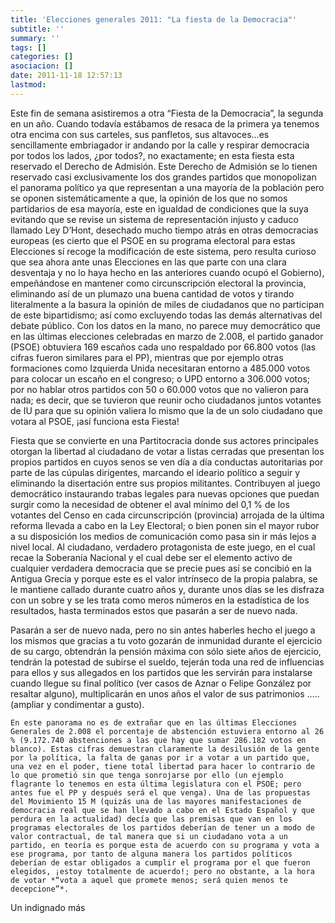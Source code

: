 ```yaml
---
title: 'Elecciones generales 2011: "La fiesta de la Democracia"'
subtitle: ''
summary: ''
tags: []
categories: []
asociacion: []
date: 2011-11-18 12:57:13
lastmod:
---
```


Este fin de semana asistiremos a otra “Fiesta de la Democracia”, la segunda en un año. Cuando todavía estábamos de resaca de la primera ya tenemos otra encima con sus carteles, sus panfletos, sus altavoces…es sencillamente embriagador ir andando por la calle y respirar democracia por todos los lados, ¿por todos?, no exactamente; en esta fiesta esta reservado el Derecho de Admisión. Este Derecho de Admisión se lo tienen reservado casi exclusivamente los dos grandes partidos que monopolizan el panorama político ya que representan a una mayoría de la población pero se oponen sistemáticamente a que, la opinión de los que no somos partidarios de esa mayoría, este en igualdad de condiciones que la suya evitando que se revise un sistema de representación injusto y caduco llamado Ley D’Hont, desechado mucho tiempo atrás en otras democracias europeas (es cierto que el PSOE en su programa electoral para estas Elecciones sí recoge la modificación de este sistema, pero resulta curioso que sea ahora ante unas Elecciones en las que parte con una clara desventaja y no lo haya hecho en las anteriores cuando ocupó el Gobierno), empeñándose en mantener como circunscripción electoral la provincia, eliminando así  de un plumazo una buena cantidad de votos y tirando literalmente a la basura la opinión de miles de ciudadanos que no participan de este bipartidismo; así como excluyendo todas las demás alternativas del debate público. Con los datos en la mano, no parece muy democrático que en las últimas elecciones celebradas en marzo de 2.008, el partido ganador (PSOE) obtuviera 169 escaños cada uno respaldado por 66.800 votos (las cifras fueron similares para el PP), mientras que por ejemplo otras formaciones como Izquierda Unida necesitaran entorno a 485.000 votos para colocar un escaño en el congreso; o UPD entorno a 306.000 votos; por no hablar otros partidos con 50 o 60.000 votos que no valieron para nada; es decir, que se tuvieron que reunir ocho ciudadanos juntos votantes de IU para que su opinión valiera lo mismo que la de un solo ciudadano que votara al PSOE, ¡así funciona esta Fiesta!

Fiesta que se convierte en una Partitocracia donde sus actores principales otorgan la libertad al ciudadano de votar a listas cerradas que presentan los propios partidos en cuyos senos se ven día a día conductas autoritarias por parte de las cúpulas dirigentes, marcando el ideario político a seguir y eliminando la disertación entre sus propios militantes. Contribuyen al juego democrático instaurando trabas legales para nuevas opciones que puedan surgir como la necesidad de obtener el aval mínimo del 0,1 % de los votantes del Censo en cada circunscripción (provincia) arrojada de la última reforma llevada a cabo en la Ley Electoral; o bien ponen sin el mayor rubor a su disposición los medios de comunicación como pasa sin ir más lejos a nivel local.
Al ciudadano, verdadero protagonista de este juego, en el cual recae la Soberanía Nacional y el cual debe ser el elemento activo de cualquier verdadera democracia que se precie pues así se concibió en la Antigua Grecia y porque este es el valor intrínseco de la propia palabra, se le mantiene callado durante cuatro años y, durante unos días se les disfraza con un sobre y se les trata como meros números en la estadística de los resultados, hasta terminados estos que pasarán a ser de nuevo nada.

Pasarán a ser de nuevo nada, pero no sin antes haberles hecho el juego a los mismos que gracias a tu voto gozarán de inmunidad durante el ejercicio de su cargo, obtendrán la pensión máxima con sólo siete años de ejercicio, tendrán la potestad de subirse el sueldo, tejerán toda una red de influencias para ellos y sus allegados en los partidos que les servirán para instalarse cuando llegue su final político (ver casos de Aznar o Felipe González por resaltar alguno), multiplicarán en unos años el valor de sus patrimonios ….. (ampliar y condimentar a gusto).

	En este panorama no es de extrañar que en las últimas Elecciones Generales de 2.008 el porcentaje de abstención estuviera entorno al 26 % (9.172.740 abstenciones a las que hay que sumar 286.182 votos en blanco). Estas cifras demuestran claramente la desilusión de la gente por la política, la falta de ganas por ir a votar a un partido que, una vez en el poder, tiene total libertad para hacer lo contrario de lo que prometió sin que tenga sonrojarse por ello (un ejemplo flagrante lo tenemos en esta última legislatura con el PSOE; pero antes fue el PP y después será el que venga). Una de las propuestas del Movimiento 15 M (quizás una de las mayores manifestaciones de democracia real que se han llevado a cabo en el Estado Español y que perdura en la actualidad) decía que las premisas que van en los programas electorales de los partidos deberían de tener un a modo de valor contractual, de tal manera que si un ciudadano vota a un partido, en teoría es porque esta de acuerdo con su programa y vota a ese programa, por tanto de alguna manera los partidos políticos deberían de estar obligados a cumplir el programa por el que fueron elegidos, ¡estoy totalmente de acuerdo!; pero no obstante, a la hora de votar *“vota a aquel que promete menos; será quien menos te decepcione”*.

Un indignado más
